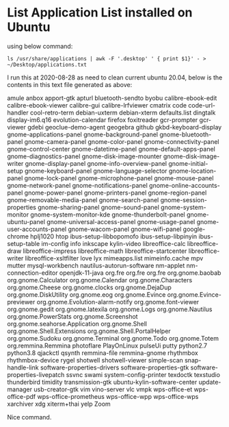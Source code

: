 # List Application List installed on Ubuntu

using below command:

```
ls /usr/share/applications | awk -F '.desktop' ' { print $1}' - > ~/Desktop/applications.txt
```

I run this at 2020-08-28 as need to clean current ubuntu 20.04, below is the contents in this text file generated as above:

amule
anbox
apport-gtk
apturl
bluetooth-sendto
byobu
calibre-ebook-edit
calibre-ebook-viewer
calibre-gui
calibre-lrfviewer
cmatrix
code
code-url-handler
cool-retro-term
debian-uxterm
debian-xterm
defaults.list
dingtalk
display-im6.q16
evolution-calendar
firefox
foxitreader
gcr-prompter
gcr-viewer
gdebi
geoclue-demo-agent
geogebra
github
gkbd-keyboard-display
gnome-applications-panel
gnome-background-panel
gnome-bluetooth-panel
gnome-camera-panel
gnome-color-panel
gnome-connectivity-panel
gnome-control-center
gnome-datetime-panel
gnome-default-apps-panel
gnome-diagnostics-panel
gnome-disk-image-mounter
gnome-disk-image-writer
gnome-display-panel
gnome-info-overview-panel
gnome-initial-setup
gnome-keyboard-panel
gnome-language-selector
gnome-location-panel
gnome-lock-panel
gnome-microphone-panel
gnome-mouse-panel
gnome-network-panel
gnome-notifications-panel
gnome-online-accounts-panel
gnome-power-panel
gnome-printers-panel
gnome-region-panel
gnome-removable-media-panel
gnome-search-panel
gnome-session-properties
gnome-sharing-panel
gnome-sound-panel
gnome-system-monitor
gnome-system-monitor-kde
gnome-thunderbolt-panel
gnome-ubuntu-panel
gnome-universal-access-panel
gnome-usage-panel
gnome-user-accounts-panel
gnome-wacom-panel
gnome-wifi-panel
google-chrome
hplj1020
htop
ibus-setup-libbopomofo
ibus-setup-libpinyin
ibus-setup-table
im-config
info
inkscape
kylin-video
libreoffice-calc
libreoffice-draw
libreoffice-impress
libreoffice-math
libreoffice-startcenter
libreoffice-writer
libreoffice-xsltfilter
love
lyx
mimeapps.list
mimeinfo.cache
mpv
mutter
mysql-workbench
nautilus-autorun-software
nm-applet
nm-connection-editor
openjdk-11-java
org.fre
org.fre
org.fre
org.gnome.baobab
org.gnome.Calculator
org.gnome.Calendar
org.gnome.Characters
org.gnome.Cheese
org.gnome.clocks
org.gnome.DejaDup
org.gnome.DiskUtility
org.gnome.eog
org.gnome.Evince
org.gnome.Evince-previewer
org.gnome.Evolution-alarm-notify
org.gnome.font-viewer
org.gnome.gedit
org.gnome.latexila
org.gnome.Logs
org.gnome.Nautilus
org.gnome.PowerStats
org.gnome.Screenshot
org.gnome.seahorse.Application
org.gnome.Shell
org.gnome.Shell.Extensions
org.gnome.Shell.PortalHelper
org.gnome.Sudoku
org.gnome.Terminal
org.gnome.Todo
org.gnome.Totem
org.remmina.Remmina
photoflare
PlayOnLinux
pulseUi
putty
python2.7
python3.8
qjackctl
qsynth
remmina-file
remmina-gnome
rhythmbox
rhythmbox-device
rygel
shotwell
shotwell-viewer
simple-scan
snap-handle-link
software-properties-drivers
software-properties-gtk
software-properties-livepatch
ssvnc
swami
system-config-printer
texdoctk
texstudio
thunderbird
timidity
transmission-gtk
ubuntu-kylin-software-center
update-manager
usb-creator-gtk
vim
vino-server
vlc
vmpk
wps-office-et
wps-office-pdf
wps-office-prometheus
wps-office-wpp
wps-office-wps
xarchiver
xdg
xiterm+thai
yelp
Zoom

Nice command.